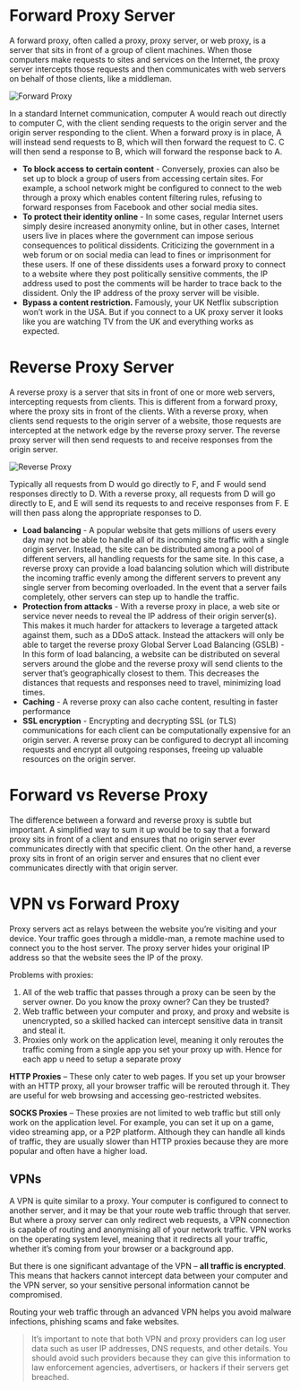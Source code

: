# Forward Proxy Server
A forward proxy, often called a proxy, proxy server, or web proxy, is a server that sits in front of a group of client machines. When those computers make requests to sites and services on the Internet, the proxy server intercepts those requests and then communicates with web servers on behalf of those clients, like a middleman.

![Forward Proxy](https://www.cloudflare.com/img/learning/cdn/glossary/reverse-proxy/forward-proxy-flow.svg)

In a standard Internet communication, computer A would reach out directly to computer C, with the client sending requests to the origin server and the origin server responding to the client. When a forward proxy is in place, A will instead send requests to B, which will then forward the request to C. C will then send a response to B, which will forward the response back to A.

* **To block access to certain content** - Conversely, proxies can also be set up to block a group of users from accessing certain sites. For example, a school network might be configured to connect to the web through a proxy which enables content filtering rules, refusing to forward responses from Facebook and other social media sites.
* **To protect their identity online** - In some cases, regular Internet users simply desire increased anonymity online, but in other cases, Internet users live in places where the government can impose serious consequences to political dissidents. Criticizing the government in a web forum or on social media can lead to fines or imprisonment for these users. If one of these dissidents uses a forward proxy to connect to a website where they post politically sensitive comments, the IP address used to post the comments will be harder to trace back to the dissident. Only the IP address of the proxy server will be visible.
* **Bypass a content restriction.** Famously, your UK Netflix subscription won’t work in the USA. But if you connect to a UK proxy server it looks like you are watching TV from the UK and everything works as expected.

# Reverse Proxy Server
A reverse proxy is a server that sits in front of one or more web servers, intercepting requests from clients. This is different from a forward proxy, where the proxy sits in front of the clients. With a reverse proxy, when clients send requests to the origin server of a website, those requests are intercepted at the network edge by the reverse proxy server. The reverse proxy server will then send requests to and receive responses from the origin server.

![Reverse Proxy](https://www.cloudflare.com/img/learning/cdn/glossary/reverse-proxy/reverse-proxy-flow.svg)

Typically all requests from D would go directly to F, and F would send responses directly to D. With a reverse proxy, all requests from D will go directly to E, and E will send its requests to and receive responses from F. E will then pass along the appropriate responses to D.

* **Load balancing** - A popular website that gets millions of users every day may not be able to handle all of its incoming site traffic with a single origin server. Instead, the site can be distributed among a pool of different servers, all handling requests for the same site. In this case, a reverse proxy can provide a load balancing solution which will distribute the incoming traffic evenly among the different servers to prevent any single server from becoming overloaded. In the event that a server fails completely, other servers can step up to handle the traffic.
* **Protection from attacks** - With a reverse proxy in place, a web site or service never needs to reveal the IP address of their origin server(s). This makes it much harder for attackers to leverage a targeted attack against them, such as a DDoS attack. Instead the attackers will only be able to target the reverse proxy
Global Server Load Balancing (GSLB) - In this form of load balancing, a website can be distributed on several servers around the globe and the reverse proxy will send clients to the server that’s geographically closest to them. This decreases the distances that requests and responses need to travel, minimizing load times.
* **Caching** - A reverse proxy can also cache content, resulting in faster performance
* **SSL encryption** - Encrypting and decrypting SSL (or TLS) communications for each client can be computationally expensive for an origin server. A reverse proxy can be configured to decrypt all incoming requests and encrypt all outgoing responses, freeing up valuable resources on the origin server.

# Forward vs Reverse Proxy
The difference between a forward and reverse proxy is subtle but important. A simplified way to sum it up would be to say that a forward proxy sits in front of a client and ensures that no origin server ever communicates directly with that specific client. On the other hand, a reverse proxy sits in front of an origin server and ensures that no client ever communicates directly with that origin server.

# VPN vs Forward Proxy
Proxy servers act as relays between the website you’re visiting and your device. Your traffic goes through a middle-man, a remote machine used to connect you to the host server. The proxy server hides your original IP address so that the website sees the IP of the proxy.

Problems with proxies:
1. All of the web traffic that passes through a proxy can be seen by the server owner. Do you know the proxy owner? Can they be trusted?
2. Web traffic between your computer and proxy, and proxy and website is unencrypted, so a skilled hacked can intercept sensitive data in transit and steal it.
3. Proxies only work on the application level, meaning it only reroutes the traffic coming from a single app you set your proxy up with. Hence for each app u need to setup a separate proxy

**HTTP Proxies** – These only cater to web pages. If you set up your browser with an HTTP proxy, all your browser traffic will be rerouted through it. They are useful for web browsing and accessing geo-restricted websites.

**SOCKS Proxies** – These proxies are not limited to web traffic but still only work on the application level. For example, you can set it up on a game, video streaming app, or a P2P platform. Although they can handle all kinds of traffic, they are usually slower than HTTP proxies because they are more popular and often have a higher load.

## VPNs
A VPN is quite similar to a proxy. Your computer is configured to connect to another server, and it may be that your route web traffic through that server. But where a proxy server can only redirect web requests, a VPN connection is capable of routing and anonymising all of your network traffic. VPN works on the operating system level, meaning that it redirects all your traffic, whether it’s coming from your browser or a background app.

But there is one significant advantage of the VPN – **all traffic is encrypted**. This means that hackers cannot intercept data between your computer and the VPN server, so your sensitive personal information cannot be compromised.

Routing your web traffic through an advanced VPN helps you avoid malware infections, phishing scams and fake websites.

> It’s important to note that both VPN and proxy providers can log user data such as user IP addresses, DNS requests, and other details. You should avoid such providers because they can give this information to law enforcement agencies, advertisers, or hackers if their servers get breached.
